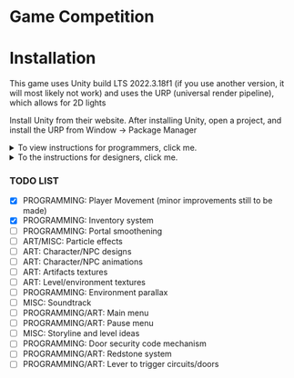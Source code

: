 # Game Competition

# Installation
This game uses Unity build LTS 2022.3.18f1 (if you use another version, it will most likely not work)
and uses the URP (universal render pipeline), which allows for 2D lights

Install Unity from their website.
After installing Unity, open a project, and install the URP from Window -> Package Manager

<details>
  <summary>To view instructions for programmers, click me.</summary>
If you're one of the programmers on this project, make sure have C# installed.
If you're using Visual Studio (strongly recommended if you're just starting out with Unity), modify your build of Visual Studio to inculde Unity IntelliSense. 
If you're using Visual Studio Code and you have C# already installed, just install the Unity extension from the marketplace.

### Programming Naming Conventions
Classes will be named using PascalCase, for example:
```cs
public class DemoClass { }
```

Variables will be named using camelCase, for example:
```cs
private float demoVariable;
```

However, static variables will be named using PascalCalse, for example:
```cs
public static float DemoStaticVariable;
```
</details>

<details>
  <summary>To the instructions for designers, click me.</summary>
  Make sure you have any pixel-art software installed. We'll decide on an art-style and target resolution later.

  ### Uploading Art
  In the Assets folder, open the "Art" folder and upload art into the appropriate sub-folder, if it exists.
</details>

### TODO LIST
- [x] PROGRAMMING: Player Movement (minor improvements still to be made)
- [x] PROGRAMMING: Inventory system
- [ ] PROGRAMMING: Portal smoothening
- [ ] ART/MISC: Particle effects
- [ ] ART: Character/NPC designs
- [ ] ART: Character/NPC animations
- [ ] ART: Artifacts textures
- [ ] ART: Level/environment textures
- [ ] PROGRAMMING: Environment parallax
- [ ] MISC: Soundtrack
- [ ] PROGRAMMING/ART: Main menu
- [ ] PROGRAMMING/ART: Pause menu
- [ ] MISC: Storyline and level ideas
- [ ] PROGRAMMING: Door security code mechanism
- [ ] PROGRAMMING/ART: Redstone system
- [ ] PROGRAMMING/ART: Lever to trigger circuits/doors